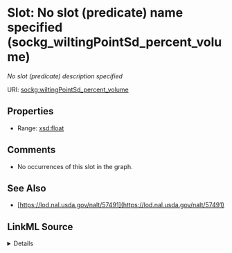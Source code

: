 

# Slot: No slot (predicate) name specified (sockg_wiltingPointSd_percent_volume)


_No slot (predicate) description specified_







URI: [sockg:wiltingPointSd_percent_volume](https://idir.uta.edu/sockg-ontology/docs/wiltingPointSd_percent_volume)



<!-- no inheritance hierarchy -->








## Properties

* Range: [xsd:float](http://www.w3.org/2001/XMLSchema#float)





## Comments

* No occurrences of this slot in the graph.

## See Also

* [https://lod.nal.usda.gov/nalt/57491](https://lod.nal.usda.gov/nalt/57491)



## LinkML Source

<details>

```yaml
name: sockg_wiltingPointSd_percent_volume
description: No slot (predicate) description specified
title: No slot (predicate) name specified
comments:
- No occurrences of this slot in the graph.
from_schema: soc-kg
see_also:
- https://lod.nal.usda.gov/nalt/57491
rank: 1000
domain: sockg_SoilPhysicalSample
slot_uri: sockg:wiltingPointSd_percent_volume
alias: sockg_wiltingPointSd_percent_volume
range: float

```
</details>